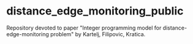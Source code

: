 # distance_edge_monitoring_public
Repository devoted to paper "Integer programming model for distance-edge-monitoring problem" by Kartelj, Filipovic, Kratica. 
